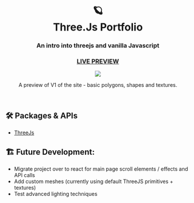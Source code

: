<div align="center">
  <h1>🪐<br>Three.Js Portfolio</h1>
  <h3>An intro into threejs and vanilla Javascript</h3>
  <h3><a href="https://jigalin-threejs-portfolio.netlify.app/" target="_blank">LIVE PREVIEW</a></h3>
</div>

<div align="center"><img src="https://user-images.githubusercontent.com/29565530/146315992-b236fc5c-7c08-4924-81f2-c3e52a1a16fe.gif" /></div>
<div align="center">
  <p>A preview of V1 of the site - basic polygons, shapes and textures.</p>
</div>

<br>


## 🛠️ Packages & APIs

- [ThreeJs](https://threejs.org/docs/index.html#manual/en/introduction/Creating-a-scene)

## 🏗️ Future Development:

- Migrate project over to react for main page scroll elements / effects and API calls
- Add custom meshes (currently using default ThreeJS primitives + textures)
- Test advanced lighting techniques

